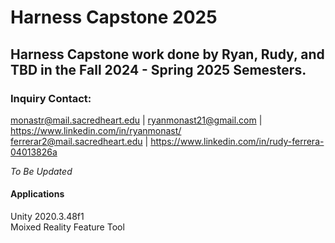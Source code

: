 # Harness Capstone 2025
## **Harness Capstone work done by Ryan, Rudy, and TBD in the Fall 2024 - Spring 2025 Semesters.**

### Inquiry Contact: <br/>
monastr@mail.sacredheart.edu | ryanmonast21@gmail.com | https://www.linkedin.com/in/ryanmonast/<br/>
ferrerar2@mail.sacredheart.edu | https://www.linkedin.com/in/rudy-ferrera-04013826a<br/>

_To Be Updated_
<br/>

#### Applications
  Unity 2020.3.48f1 <br/>
  Moixed Reality Feature Tool
